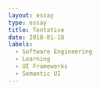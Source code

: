 ```yaml
---
layout: essay
type: essay
title: Tentative
date: 2018-01-18
labels:
  - Software Engineering
  - Learning
  - UI Frameworks
  - Semantic UI
---
```

